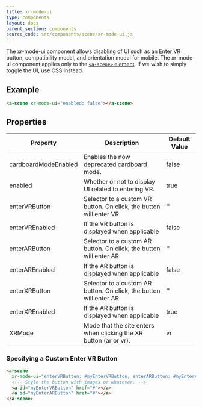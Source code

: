 ```yaml
---
title: xr-mode-ui
type: components
layout: docs
parent_section: components
source_code: src/components/scene/xr-mode-ui.js
---
```


The xr-mode-ui component allows disabling of UI such as an Enter VR button, compatibility
modal, and orientation modal for mobile. The xr-mode-ui component applies only
to the [`<a-scene>` element][scene]. If we wish to simply toggle the UI, use CSS instead.

## Example

```html
<a-scene xr-mode-ui="enabled: false"></a-scene>
```

## Properties

| Property      | Description                                                         | Default Value |
|-----------------------|---------------------------------------------------------------------|---------------|
| cardboardModeEnabled  | Enables the now deprecated cardboard mode.                          | false         |
| enabled               | Whether or not to display UI related to entering VR.                | true          |
| enterVRButton         | Selector to a custom VR button. On click, the button will enter VR. | ''            |
| enterVREnabled        | If the VR button is displayed when applicable                       | false         |
| enterARButton         | Selector to a custom AR button. On click, the button will enter AR. | ''            |
| enterAREnabled        | If the AR button is displayed when applicable                       | false         |
| enterXRButton         | Selector to a custom AR button. On click, the button will enter AR. | ''            |
| enterXREnabled        | If the AR button is displayed when applicable                       | true          |
| XRMode                | Mode that the site enters when clicking the XR button (ar or vr).   | vr            |

### Specifying a Custom Enter VR Button

```html
<a-scene
  xr-mode-ui="enterVRButton: #myEnterVRButton; enterARButton: #myEnterARButton">
  <!-- Style the button with images or whatever. -->
  <a id="myEnterVRButton" href="#"></a>
  <a id="myEnterARButton" href="#"></a>
</a-scene>
```

[scene]: ../core/scene.md
